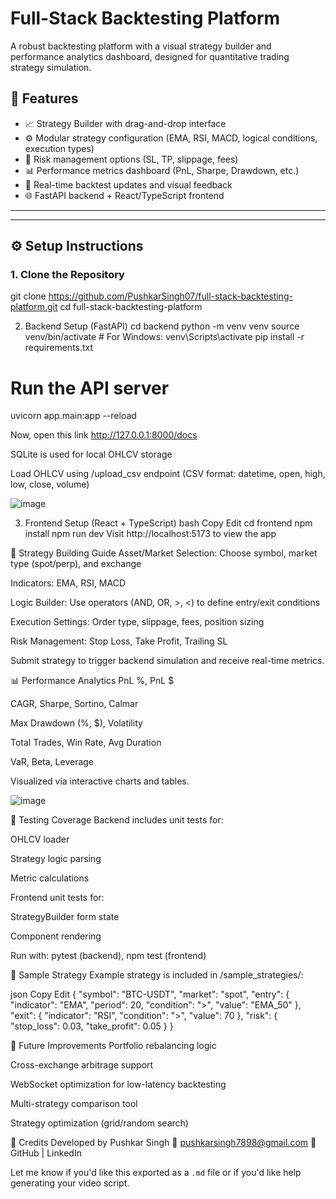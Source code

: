 # Full-Stack Backtesting Platform

A robust backtesting platform with a visual strategy builder and performance analytics dashboard, designed for quantitative trading strategy simulation.

## 🚀 Features

- 📈 Strategy Builder with drag-and-drop interface
- ⚙️ Modular strategy configuration (EMA, RSI, MACD, logical conditions, execution types)
- 🧠 Risk management options (SL, TP, slippage, fees)
- 📊 Performance metrics dashboard (PnL, Sharpe, Drawdown, etc.)
- 🔁 Real-time backtest updates and visual feedback
- 🌐 FastAPI backend + React/TypeScript frontend

---



---

## ⚙️ Setup Instructions

### 1. Clone the Repository

git clone https://github.com/PushkarSingh07/full-stack-backtesting-platform.git
cd full-stack-backtesting-platform


2. Backend Setup (FastAPI)
cd backend
python -m venv venv
source venv/bin/activate  # For Windows: venv\Scripts\activate
pip install -r requirements.txt

# Run the API server
uvicorn app.main:app --reload

Now, open this link
http://127.0.0.1:8000/docs

SQLite is used for local OHLCV storage

Load OHLCV using /upload_csv endpoint (CSV format: datetime, open, high, low, close, volume)

![image](https://github.com/user-attachments/assets/b75b4001-ac71-4b5a-af05-7987b4207230)


3. Frontend Setup (React + TypeScript)
bash
Copy
Edit
cd frontend
npm install
npm run dev
Visit http://localhost:5173 to view the app

🧠 Strategy Building Guide
Asset/Market Selection: Choose symbol, market type (spot/perp), and exchange

Indicators: EMA, RSI, MACD

Logic Builder: Use operators (AND, OR, >, <) to define entry/exit conditions

Execution Settings: Order type, slippage, fees, position sizing

Risk Management: Stop Loss, Take Profit, Trailing SL

Submit strategy to trigger backend simulation and receive real-time metrics.

📊 Performance Analytics
PnL %, PnL $

CAGR, Sharpe, Sortino, Calmar

Max Drawdown (%, $), Volatility

Total Trades, Win Rate, Avg Duration

VaR, Beta, Leverage

Visualized via interactive charts and tables.

![image](https://github.com/user-attachments/assets/bf018c1e-2dcf-4cb6-852c-89569691170e)


🔬 Testing Coverage
Backend includes unit tests for:

OHLCV loader

Strategy logic parsing

Metric calculations

Frontend unit tests for:

StrategyBuilder form state

Component rendering

Run with: pytest (backend), npm test (frontend)

📁 Sample Strategy
Example strategy is included in /sample_strategies/:

json
Copy
Edit
{
  "symbol": "BTC-USDT",
  "market": "spot",
  "entry": {
    "indicator": "EMA",
    "period": 20,
    "condition": ">",
    "value": "EMA_50"
  },
  "exit": {
    "indicator": "RSI",
    "condition": ">",
    "value": 70
  },
  "risk": {
    "stop_loss": 0.03,
    "take_profit": 0.05
  }
}

📝 Future Improvements
Portfolio rebalancing logic

Cross-exchange arbitrage support

WebSocket optimization for low-latency backtesting

Multi-strategy comparison tool

Strategy optimization (grid/random search)

📌 Credits
Developed by Pushkar Singh
📧 pushkarsingh7898@gmail.com
🔗 GitHub | LinkedIn


Let me know if you'd like this exported as a `.md` file or if you'd like help generating your video script.










